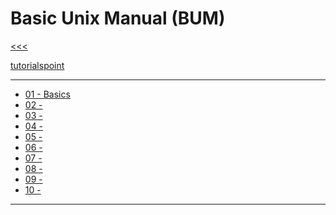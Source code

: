 
Basic Unix Manual (BUM)
======

[<<<](https://github.com/ttltrk/PRG/blob/master/MANUALS.MD)

[tutorialspoint](https://www.tutorialspoint.com/unix/unix-useful-commands.htm)

---

* <a href="https://github.com/ttltrk/ELSE/blob/master/SHELL/BUM/01/BASICS.MD">01 - Basics</a>
* <a href="#">02 -</a>
* <a href="#">03 -</a>
* <a href="#">04 -</a>
* <a href="#">05 -</a>
* <a href="#">06 -</a>
* <a href="#">07 -</a>
* <a href="#">08 -</a>
* <a href="#">09 -</a>
* <a href="#">10 -</a>

---
